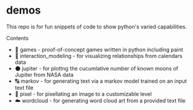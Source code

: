 # demos

This repo is for fun snippets of code to show python's varied capabilities.

Contents
* 🎲 games - proof-of-concept games written in python including paint
* 🤝 interaction_modeling - for visualizing relationships from calendars data
* 🌑 jupiter - for plottng the cucumlative number of known moons of Jupiter from NASA data
* 🔠 markov - for generating text via a markov model trained on an input text file
* 🌻 pixel - for pixellating an image to a customizable level
* ☁️ wordcloud - for generating word cloud art from a provided text file
